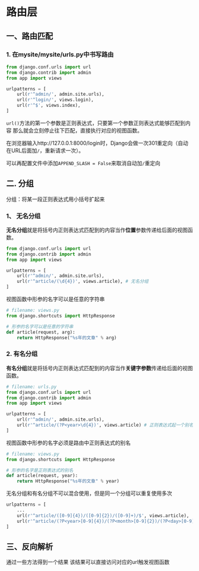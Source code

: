 # 路由层

## 一、路由匹配

### 1. 在mysite/mysite/urls.py中书写路由

```python
from django.conf.urls import url
from django.contrib import admin
from app import views

urlpatterns = [
    url(r'^admin/', admin.site.urls),
    url(r'^login/', views.login),
    url(r'^$', views.index),
]
```

`url()`方法的第一个参数是正则表达式，只要第一个参数正则表达式能够匹配到内容 那么就会立刻停止往下匹配，直接执行对应的视图函数。

在浏览器输入http://127.0.0.1:8000/login时，Django会做一次301重定向（自动在URL后面加`/`，重新请求一次）。

可以再配置文件中添加`APPEND_SLASH = False`来取消自动加`/`重定向

## 二. 分组

分组：将某一段正则表达式用小括号扩起来

### 1、 无名分组

**无名分组**就是将括号内正则表达式匹配到的内容当作**位置**参数传递给后面的视图函数。

```python
from django.conf.urls import url
from django.contrib import admin
from app import views

urlpatterns = [
    url(r'^admin/', admin.site.urls),
    url(r'^article/(\d{4})', views.article), # 无名分组
]
```

视图函数中形参的名字可以是任意的字符串

```python
# filename: views.py
from django.shortcuts import HttpResponse

# 形参的名字可以是任意的字符串
def article(request, arg):
    return HttpResponse("%s年的文章" % arg)
```

### 2. 有名分组

**有名分组**就是将括号内正则表达式匹配到的内容当作**关键字参数**传递给后面的视图函数。

```python
# filename: urls.py
from django.conf.urls import url
from django.contrib import admin
from app import views

urlpatterns = [
    url(r'^admin/', admin.site.urls),
    url(r'^article/(?P<year>\d{4})', views.article) # 正则表达式起一个别名
]
```

视图函数中形参的名字必须是路由中正则表达式的别名

```python
# filename: views.py
from django.shortcuts import HttpResponse

# 形参的名字是正则表达式的别名
def article(request, year):
    return HttpResponse("%s年的文章" % year)
```

无名分组和有名分组不可以混合使用，但是同一个分组可以重复使用多次

```python
urlpatterns = [
	...
    url(r'^article/([0-9]{4})/([0-9]{2})/([0-9]+)/$', views.article),
    url(r'^article/(?P<year>[0-9]{4})/(?P<month>[0-9]{2})/(?P<day>[0-9]{2})/$', views.article),
]
```

## 三、反向解析

通过一些方法得到一个结果 该结果可以直接访问对应的url触发视图函数